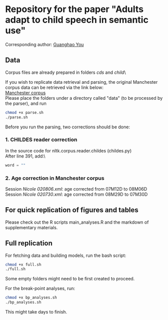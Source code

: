 # Repository for the paper "Adults adapt to child speech in semantic use"

Corresponding author: [Guanghao You](mailto:guanghao.you@uzh.ch?subject=[GitHub]%20Paper%20on%20semantic%20adaptation)

## Data

Corpus files are already prepared in folders *cds* and *child*\

If you wish to replicate data retrieval and parsing, the original Manchester corpus data can be retrieved via the link below:\
[Manchester corpus](https://childes.talkbank.org/data-xml/Eng-UK/Manchester.zip)\
Please place the folders under a directory called "data" (to be processed by the parser), and run

```bash
chmod +x parse.sh
./parse.sh
```

Before you run the parsing, two corrections should be done:

### 1. CHILDES reader correction 
In the source code for nltk.corpus.reader.childes (childes.py)\
After line 391, add:\
```python
word = ""
```

### 2. Age correction in Manchester corpus
Session _Nicole 020806.xml_: age corrected from 07M12D to 08M06D
Session _Nicole 020730.xml_: age corrected from 08M29D to 07M30D

## For quick replication of figures and tables

Please check out the R scripts main_analyses.R and the markdown of supplementary materials.

## Full replication

For fetching data and building models, run the bash script:

```bash
chmod +x full.sh
./full.sh
```

Some empty folders might need to be first created to proceed.

For the break-point analyses, run:

```bash
chmod +x bp_analyses.sh
./bp_analyses.sh
```

This might take days to finish.
